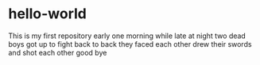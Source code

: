 # hello-world
This is my first repository
early one morning while late at night
two dead boys got up to fight
back to back they faced each other
drew their swords and shot each other
good bye
